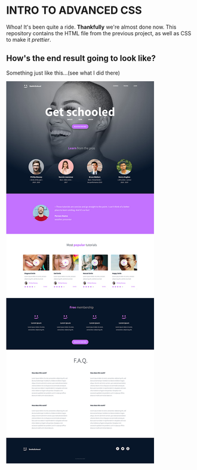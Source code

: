 # INTRO TO ADVANCED CSS
Whoa! It's been quite a ride.
**Thankfully** we're almost done now.
This repository contains the HTML file from the previous project, as well as CSS to make it *prettier*.

## How's the end result going to look like?
Something just like this...(see what I did there)

![Final](final.png)
